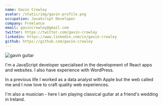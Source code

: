 ```yaml
---
name: Gavin Crowley
avatar: /static/img/gavin-profile.png
occupation: JavaScript Developer
company: Freelance
email: gavincrowley@gmail.com
twitter: https://twitter.com/gavin-crowley
linkedin: https://www.linkedin.com/in/gavin-crowley
github: https://github.com/gavin-crowley
---
```


![gavin guitar](/static/img/gavin-guitar.jpg)

I'm a JavaScript developer specialised in the development of React apps and websites. I also have experience with WordPress.

In a previous life I worked as a data analyst with Apple but the web called me and I now love to craft quality web experiences.

I'm also a musician - here I am playing classical guitar at a friend's wedding in Ireland.
